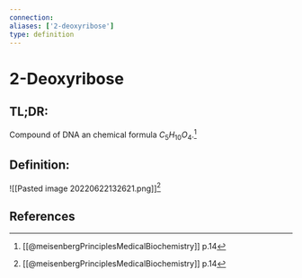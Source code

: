 ```yaml
---
connection:
aliases: ['2-deoxyribose']
type: definition
---
```


# 2-Deoxyribose

## TL;DR:
Compound of DNA an chemical formula $C_5H_{10}O_4$.[^1]

## Definition:
![[Pasted image 20220622132621.png]][^1]

## References
[^1]: [[@meisenbergPrinciplesMedicalBiochemistry]] p.14